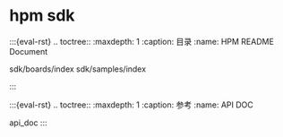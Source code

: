 hpm sdk
===================================
:::{eval-rst}
.. toctree::
   :maxdepth: 1
   :caption: 目录
   :name: HPM README Document

   sdk/boards/index
   sdk/samples/index

:::

:::{eval-rst}
.. toctree::
   :maxdepth: 1
   :caption: 参考 
   :name: API DOC
   
   api_doc
:::